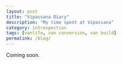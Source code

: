 ```yaml
---
layout: post
title: "Vipassana Diary"
description: "My time spent at Vipassana"
category: introspection
tags: [vanlife, van conversion, van build]
permalink: /blog/
---
```


Coming soon.